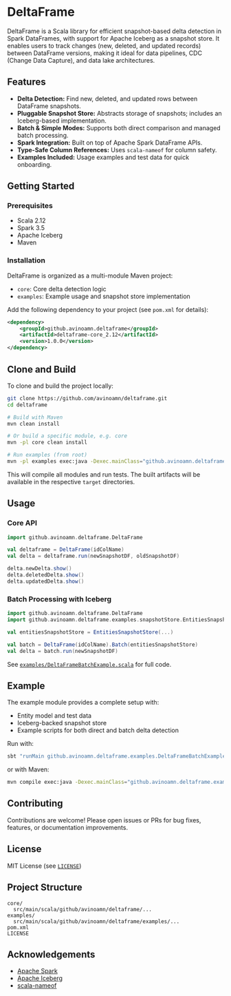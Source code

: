 # DeltaFrame

DeltaFrame is a Scala library for efficient snapshot-based delta detection in Spark DataFrames, with support for Apache Iceberg as a snapshot store. It enables users to track changes (new, deleted, and updated records) between DataFrame versions, making it ideal for data pipelines, CDC (Change Data Capture), and data lake architectures.

## Features

- **Delta Detection:** Find new, deleted, and updated rows between DataFrame snapshots.
- **Pluggable Snapshot Store:** Abstracts storage of snapshots; includes an Iceberg-based implementation.
- **Batch & Simple Modes:** Supports both direct comparison and managed batch processing.
- **Spark Integration:** Built on top of Apache Spark DataFrame APIs.
- **Type-Safe Column References:** Uses `scala-nameof` for column safety.
- **Examples Included:** Usage examples and test data for quick onboarding.

## Getting Started

### Prerequisites

- Scala 2.12
- Spark 3.5
- Apache Iceberg
- Maven

### Installation

DeltaFrame is organized as a multi-module Maven project:

- `core`: Core delta detection logic
- `examples`: Example usage and snapshot store implementation

Add the following dependency to your project (see `pom.xml` for details):

```xml
<dependency>
    <groupId>github.avinoamn.deltaframe</groupId>
    <artifactId>deltaframe-core_2.12</artifactId>
    <version>1.0.0</version>
</dependency>
```

## Clone and Build

To clone and build the project locally:

```bash
git clone https://github.com/avinoamn/deltaframe.git
cd deltaframe

# Build with Maven
mvn clean install

# Or build a specific module, e.g. core
mvn -pl core clean install

# Run examples (from root)
mvn -pl examples exec:java -Dexec.mainClass="github.avinoamn.deltaframe.examples.DeltaFrameBatchExample"
```

This will compile all modules and run tests. The built artifacts will be available in the respective `target` directories.

## Usage

### Core API

```scala
import github.avinoamn.deltaframe.DeltaFrame

val deltaframe = DeltaFrame(idColName)
val delta = deltaframe.run(newSnapshotDF, oldSnapshotDF)

delta.newDelta.show()
delta.deletedDelta.show()
delta.updatedDelta.show()
```

### Batch Processing with Iceberg

```scala
import github.avinoamn.deltaframe.DeltaFrame
import github.avinoamn.deltaframe.examples.snapshotStore.EntitiesSnapshotStore

val entitiesSnapshotStore = EntitiesSnapshotStore(...)

val batch = DeltaFrame(idColName).Batch(entitiesSnapshotStore)
val delta = batch.run(newSnapshotDF)
```

See [`examples/DeltaFrameBatchExample.scala`](examples/src/main/scala/github/avinoamn/deltaframe/examples/DeltaFrameBatchExample.scala) for full code.

## Example

The example module provides a complete setup with:

- Entity model and test data
- Iceberg-backed snapshot store
- Example scripts for both direct and batch delta detection

Run with:

```bash
sbt "runMain github.avinoamn.deltaframe.examples.DeltaFrameBatchExample"
```

or with Maven:

```bash
mvn compile exec:java -Dexec.mainClass="github.avinoamn.deltaframe.examples.DeltaFrameBatchExample"
```

## Contributing

Contributions are welcome! Please open issues or PRs for bug fixes, features, or documentation improvements.

## License

MIT License (see [`LICENSE`](LICENSE))

## Project Structure

```
core/
  src/main/scala/github/avinoamn/deltaframe/...
examples/
  src/main/scala/github/avinoamn/deltaframe/examples/...
pom.xml
LICENSE
```

## Acknowledgements

- [Apache Spark](https://spark.apache.org/)
- [Apache Iceberg](https://iceberg.apache.org/)
- [scala-nameof](https://github.com/dwickern/scala-nameof)
